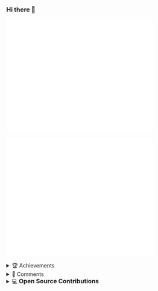 ### Hi there 👋

[<img width="390" alt="🦑" src="/metrics.base.svg">](#)

[<img width="390" alt="🦑" src="/metrics.plugin.calendar.svg">](#)


<details>
<summary>🏆 Achievements</summary>
<br>
<img width="390" alt="🦑" src="/metrics.plugin.achievements.svg">
</details>

<details>
<summary>💬 Comments</summary>
<br>
<img width="390" alt="🦑" src="/metrics.plugin.discussions.svg">

<img width="390" alt="🦑" src="/metrics.plugin.reactions.svg">
</details>

<details>
<summary>💻 <span style="font-size:16px; font-weight:bold;">Open Source Contributions</span></summary>
<br>

|Title | Stars | Topics | Contributions | 
|--|--|--|--|
| <img src="https://cdn.brandfetch.io/idKJmVTlBk/w/733/h/581/theme/dark/logo.png?c=1dxbfHSJFAPEGdCLU4o5B" width="20" height="20" /> [mmagic](https://github.com/open-mmlab/mmagic) | <img alt="Stars" src="https://img.shields.io/github/stars/open-mmlab/mmagic?style=flat-square&labelColor=black"/> | Toolkit for image/video enhancement, restoration and generation | [🔗](https://github.com/open-mmlab/mmagic/commits?author=Z-Fran) |
| <img src="https://media.licdn.com/dms/image/v2/C4D0BAQFrbdJoPE5Mpw/company-logo_200_200/company-logo_200_200/0/1676759437189?e=1759363200&v=beta&t=aavOPW8U1xZUeukztijkMKRUYLNYqz9CktNt1i1jW7Q" width="20" height="20" /> [sktime](https://github.com/open-mmlab/mmagic) | <img alt="Stars" src="https://img.shields.io/github/stars/sktime/sktime?style=flat-square&labelColor=black"/> | Machine learning with time series | [🔗](https://github.com/sktime/sktime/commits/main/?author=Z-Fran) |
| <img src="https://cdn.brandfetch.io/ideX2Pd1U1/theme/dark/logo.svg?c=1dxbfHSJFAPEGdCLU4o5B" width="20" height="20" /> [pytorch](https://github.com/pytorch/pytorch) | <img alt="Stars" src="https://img.shields.io/github/stars/pytorch/pytorch?style=flat-square&labelColor=black"/> | Deep learning framework | [🔗](https://github.com/pytorch/pytorch/issues/97745) |
| <img src="https://cdn.brandfetch.io/idKJmVTlBk/w/733/h/581/theme/dark/logo.png?c=1dxbfHSJFAPEGdCLU4o5B" width="20" height="20" /> [mmgeneration](https://github.com/open-mmlab/mmgeneration) | <img alt="Stars" src="https://img.shields.io/github/stars/open-mmlab/mmgeneration?style=flat-square&labelColor=black"/> | Toolkit for image/video generation | [🔗](https://github.com/open-mmlab/mmgeneration/commits?author=Z-Fran) |
| <img src="https://cdn.brandfetch.io/idKJmVTlBk/w/733/h/581/theme/dark/logo.png?c=1dxbfHSJFAPEGdCLU4o5B" width="20" height="20" /> [mmengine](https://github.com/open-mmlab/mmengine) | <img alt="Stars" src="https://img.shields.io/github/stars/open-mmlab/mmengine?style=flat-square&labelColor=black"/> | Toolkit for training deep learning models | [🔗](https://github.com/open-mmlab/mmengine/commits?author=Z-Fran) |
| <img src="https://cdn.brandfetch.io/idKJmVTlBk/w/733/h/581/theme/dark/logo.png?c=1dxbfHSJFAPEGdCLU4o5B" width="20" height="20" /> [mmeval](https://github.com/open-mmlab/mmeval) | <img alt="Stars" src="https://img.shields.io/github/stars/open-mmlab/mmeval?style=flat-square&labelColor=black"/> | A unified evaluation library for deep learning | [🔗](https://github.com/open-mmlab/mmeval/commits?author=Z-Fran) |
| <img src="https://cdn.brandfetch.io/id9NCsGCjM/w/400/h/400/theme/dark/icon.png?c=1dxbfHSJFAPEGdCLU4o5B" width="20" height="20" /> [sphinx-autoapi](https://github.com/readthedocs/sphinx-autoapi) | <img alt="Stars" src="https://img.shields.io/github/stars/readthedocs/sphinx-autoapi?style=flat-square&labelColor=black"/> | Build API documentation in Sphinx | [🔗](https://github.com/readthedocs/sphinx-autoapi/pull/367) |
| <img src="https://avatars.githubusercontent.com/u/216362695?s=200&v=4" width="20" height="20" /> [usethis-python](https://github.com/usethis-python/usethis-python) | <img alt="Stars" src="https://img.shields.io/github/stars/usethis-python/usethis-python?style=flat-square&labelColor=black"/> | Automate Python project setup | [🔗](https://github.com/usethis-python/usethis-python/pull/605) |
| <img src="https://avatars.githubusercontent.com/u/97403753?s=200&v=4" width="20" height="20" /> [TheoTown/translations](https://github.com/TheoTown-Team/translations) | <img alt="Stars" src="https://img.shields.io/github/stars/TheoTown-Team/translations?style=flat-square&labelColor=black"/> | Localize TheoTown to other languages | [🔗](https://github.com/TheoTown-Team/translations/pull/838) |



</details>

